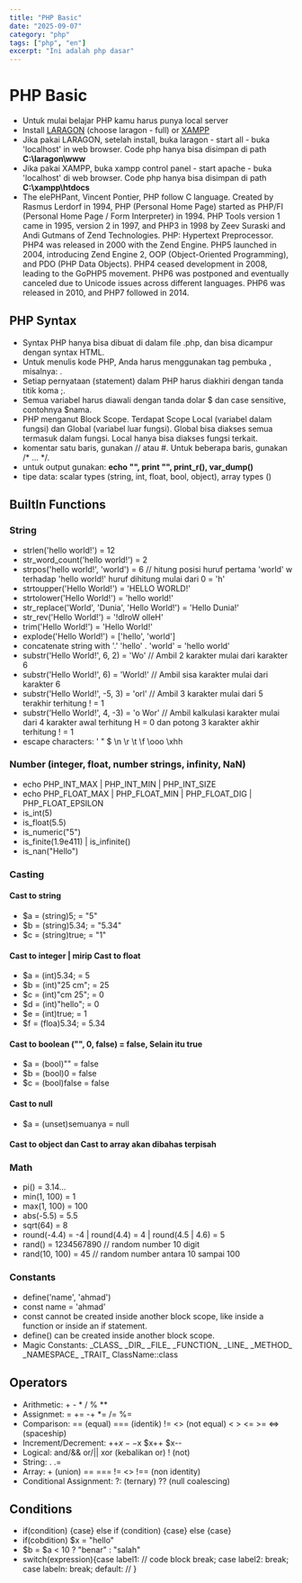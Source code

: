 ```yaml
---
title: "PHP Basic"
date: "2025-09-07"
category: "php"
tags: ["php", "en"]
excerpt: "Ini adalah php dasar"
---
```


# PHP Basic
- Untuk mulai belajar PHP kamu harus punya local server
- Install <a href="https://laragon.org/download/">LARAGON</a> (choose laragon - full) or <a href="https://www.apachefriends.org/">XAMPP</a>
- Jika pakai LARAGON, setelah install, buka laragon - start all - buka 'localhost' in web browser. Code php hanya bisa disimpan di path <b>C:\laragon\www</b>
- Jika pakai XAMPP, buka xampp control panel - start apache - buka 'localhost' di web browser. Code php hanya bisa disimpan di path <b>C:\xampp\htdocs</b>
- The elePHPant, Vincent Pontier, PHP follow C language. Created by Rasmus Lerdorf in 1994, PHP (Personal Home Page) started as PHP/FI (Personal Home Page / Form Interpreter) in 1994. PHP Tools version 1 came in 1995, version 2 in 1997, and PHP3 in 1998 by Zeev Suraski and Andi Gutmans of Zend Technologies. PHP: Hypertext Preprocessor. PHP4 was released in 2000 with the Zend Engine. PHP5 launched in 2004, introducing Zend Engine 2, OOP (Object-Oriented Programming), and PDO (PHP Data Objects). PHP4 ceased development in 2008, leading to the GoPHP5 movement. PHP6 was postponed and eventually canceled due to Unicode issues across different languages. PHP6 was released in 2010, and PHP7 followed in 2014.
## PHP Syntax
- Syntax PHP hanya bisa dibuat di dalam file .php, dan bisa dicampur dengan syntax HTML.
- Untuk menulis kode PHP, Anda harus menggunakan tag pembuka <?php dan tag penutup ?>, misalnya: <?php echo "halo"; ?>.
- Setiap pernyataan (statement) dalam PHP harus diakhiri dengan tanda titik koma ;.
- Semua variabel harus diawali dengan tanda dolar $ dan case sensitive, contohnya $nama.
- PHP menganut Block Scope. Terdapat Scope Local (variabel dalam fungsi) dan Global (variabel luar fungsi). Global bisa diakses semua termasuk dalam fungsi. Local hanya bisa diakses fungsi terkait.
- komentar satu baris, gunakan // atau #. Untuk beberapa baris, gunakan /* ... */.
- untuk output gunakan: **echo "", print "", print_r(), var_dump()**
- tipe data: scalar types (string, int, float, bool, object), array types ()
## BuiltIn Functions
### String
- strlen('hello world!') = 12
- str_word_count('hello world!') = 2
- strpos('hello world!', 'world') = 6 // hitung posisi huruf pertama 'world' w terhadap 'hello world!' huruf dihitung mulai dari 0 = 'h'
- strtoupper('Hello World!') = 'HELLO WORLD!'
- strtolower('Hello World!') = 'hello world!'
- str_replace('World', 'Dunia', 'Hello World!') = 'Hello Dunia!'
- str_rev('Hello World!') = '!dlroW olleH'
- trim('Hello    World!') = 'Hello World!'
- explode('Hello World!') = ['hello', 'world']
- concatenate string with '.' 'hello' . 'world' = 'hello world'
- substr('Hello World!', 6, 2) = 'Wo' // Ambil 2 karakter mulai dari karakter 6
- substr('Hello World!', 6) = 'World!' // Ambil sisa karakter mulai dari karakter 6
- substr('Hello World!', -5, 3) = 'orl' // Ambil 3 karakter mulai dari 5 terakhir terhitung ! = 1
- substr('Hello World!', 4, -3) = 'o Wor' // Ambil kalkulasi karakter mulai dari 4 karakter awal terhitung H = 0 dan potong 3 karakter akhir terhitung ! = 1
- escape characters: \' \" \$ \n \r \t \f \ooo \xhh
### Number (integer, float, number strings, infinity, NaN)
- echo PHP_INT_MAX | PHP_INT_MIN | PHP_INT_SIZE
- echo PHP_FLOAT_MAX | PHP_FLOAT_MIN | PHP_FLOAT_DIG |  PHP_FLOAT_EPSILON
- is_int(5)
- is_float(5.5)
- is_numeric("5")
- is_finite(1.9e411) | is_infinite()
- is_nan("Hello")
### Casting
#### Cast to string
- $a = (string)5; = "5"
- $b = (string)5.34; = "5.34"
- $c = (string)true; = "1"
#### Cast to integer | mirip Cast to float
- $a = (int)5.34; = 5
- $b = (int)"25 cm"; = 25
- $c = (int)"cm 25"; = 0
- $d = (int)"hello"; = 0
- $e = (int)true; = 1
- $f = (floa)5.34; = 5.34
#### Cast to boolean ("", 0, false) = false, Selain itu true
- $a = (bool)"" = false
- $b = (bool)0 = false
- $c = (bool)false = false
#### Cast to null
- $a = (unset)semuanya = null
#### Cast to object dan Cast to array akan dibahas terpisah
### Math
- pi() = 3.14...
- min(1, 100) = 1
- max(1, 100) = 100
- abs(-5.5) = 5.5
- sqrt(64) = 8
- round(-4.4) = -4 | round(4.4) = 4 | round(4.5 | 4.6) = 5
- rand() = 1234567890 // random number 10 digit
- rand(10, 100) = 45 // random number antara 10 sampai 100
### Constants
- define('name', 'ahmad')
- const name = 'ahmad'
- const cannot be created inside another block scope, like inside a function or inside an if statement.
- define() can be created inside another block scope.
- Magic Constants: \_CLASS\_ \_DIR\_ \_FILE\_ \_FUNCTION\_ \_LINE\_ \_METHOD\_ \_NAMESPACE\_ \_TRAIT\_ ClassName::class
## Operators
- Arithmetic: + - * /  % **
- Assignmet: = += -+ *= /= %=
- Comparison: == (equal) === (identik) != <> (not equal) < > <= >= <=> (spaceship)
- Increment/Decrement: ++$x --$x $x++ $x--
- Logical: and/&& or/|| xor (kebalikan or) ! (not)
- String: . .=
- Array: + (union) == === != <> !== (non identity)
- Conditional Assignment: ?: (ternary) ?? (null coalescing)
## Conditions
- if(condition) {case} else if (condition) {case} else {case}
- if(cobdition) $x = "hello"
- $b = $a < 10 ? "benar" : "salah"
- switch(expression){case label1: // code block break; case label2: break; case labeln: break; default: // }